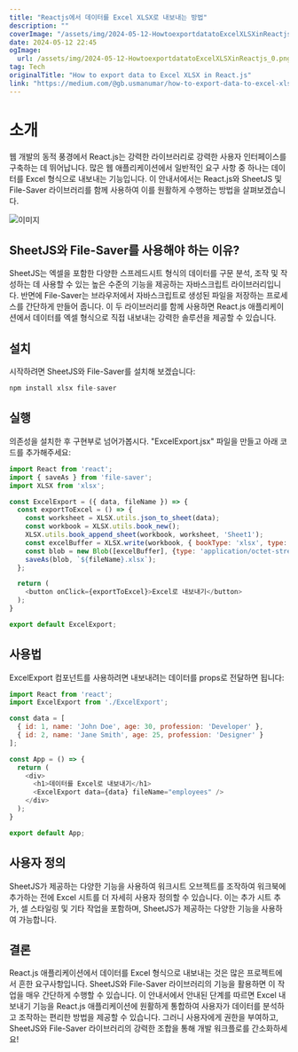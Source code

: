 ```yaml
---
title: "Reactjs에서 데이터를 Excel XLSX로 내보내는 방법"
description: ""
coverImage: "/assets/img/2024-05-12-HowtoexportdatatoExcelXLSXinReactjs_0.png"
date: 2024-05-12 22:45
ogImage: 
  url: /assets/img/2024-05-12-HowtoexportdatatoExcelXLSXinReactjs_0.png
tag: Tech
originalTitle: "How to export data to Excel XLSX in React.js"
link: "https://medium.com/@gb.usmanumar/how-to-export-data-to-excel-xlsx-in-react-js-8f3ccccba875"
---
```



# 소개

웹 개발의 동적 풍경에서 React.js는 강력한 라이브러리로 강력한 사용자 인터페이스를 구축하는 데 뛰어납니다. 많은 웹 애플리케이션에서 일반적인 요구 사항 중 하나는 데이터를 Excel 형식으로 내보내는 기능입니다. 이 안내서에서는 React.js와 SheetJS 및 File-Saver 라이브러리를 함께 사용하여 이를 원활하게 수행하는 방법을 살펴보겠습니다.

![이미지](/assets/img/2024-05-12-HowtoexportdatatoExcelXLSXinReactjs_0.png)

## SheetJS와 File-Saver를 사용해야 하는 이유?



SheetJS는 엑셀을 포함한 다양한 스프레드시트 형식의 데이터를 구문 분석, 조작 및 작성하는 데 사용할 수 있는 높은 수준의 기능을 제공하는 자바스크립트 라이브러리입니다. 반면에 File-Saver는 브라우저에서 자바스크립트로 생성된 파일을 저장하는 프로세스를 간단하게 만들어 줍니다. 이 두 라이브러리를 함께 사용하면 React.js 애플리케이션에서 데이터를 엑셀 형식으로 직접 내보내는 강력한 솔루션을 제공할 수 있습니다.

## 설치

시작하려면 SheetJS와 File-Saver를 설치해 보겠습니다:

```js
npm install xlsx file-saver
```



## 실행

의존성을 설치한 후 구현부로 넘어가봅시다. "ExcelExport.jsx" 파일을 만들고 아래 코드를 추가해주세요:

```js
import React from 'react';
import { saveAs } from 'file-saver';
import XLSX from 'xlsx';

const ExcelExport = ({ data, fileName }) => {
  const exportToExcel = () => {
    const worksheet = XLSX.utils.json_to_sheet(data);
    const workbook = XLSX.utils.book_new();
    XLSX.utils.book_append_sheet(workbook, worksheet, 'Sheet1');
    const excelBuffer = XLSX.write(workbook, { bookType: 'xlsx', type: 'array' });
    const blob = new Blob([excelBuffer], {type: 'application/octet-stream'});
    saveAs(blob, `${fileName}.xlsx`);
  };

  return (
    <button onClick={exportToExcel}>Excel로 내보내기</button>
  );
}

export default ExcelExport;
```

## 사용법



ExcelExport 컴포넌트를 사용하려면 내보내려는 데이터를 props로 전달하면 됩니다:

```js
import React from 'react';
import ExcelExport from './ExcelExport';

const data = [
  { id: 1, name: 'John Doe', age: 30, profession: 'Developer' },
  { id: 2, name: 'Jane Smith', age: 25, profession: 'Designer' }
];

const App = () => {
  return (
    <div>
      <h1>데이터를 Excel로 내보내기</h1>
      <ExcelExport data={data} fileName="employees" />
    </div>
  );
}

export default App;
```

## 사용자 정의

SheetJS가 제공하는 다양한 기능을 사용하여 워크시트 오브젝트를 조작하여 워크북에 추가하는 전에 Excel 시트를 더 자세히 사용자 정의할 수 있습니다. 이는 추가 시트 추가, 셀 스타일링 및 기타 작업을 포함하며, SheetJS가 제공하는 다양한 기능을 사용하여 가능합니다.



## 결론

React.js 애플리케이션에서 데이터를 Excel 형식으로 내보내는 것은 많은 프로젝트에서 흔한 요구사항입니다. SheetJS와 File-Saver 라이브러리의 기능을 활용하면 이 작업을 매우 간단하게 수행할 수 있습니다. 이 안내서에서 안내된 단계를 따르면 Excel 내보내기 기능을 React.js 애플리케이션에 원활하게 통합하여 사용자가 데이터를 분석하고 조작하는 편리한 방법을 제공할 수 있습니다. 그러니 사용자에게 권한을 부여하고, SheetJS와 File-Saver 라이브러리의 강력한 조합을 통해 개발 워크플로를 간소화하세요!